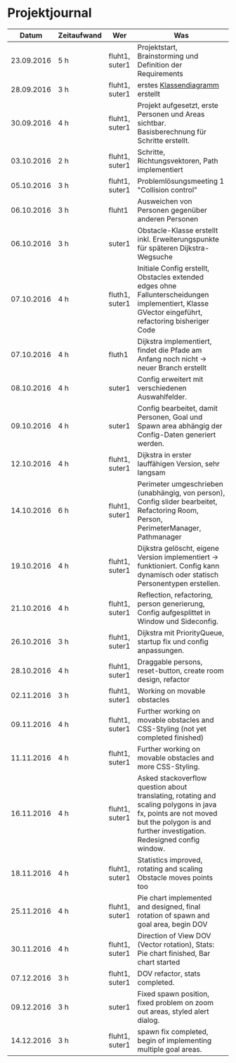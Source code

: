 # Projektjournal

Datum | Zeitaufwand | Wer | Was
--- | --- | --- | ---
23.09.2016 | 5 h | fluht1, suter1 | Projektstart, Brainstorming und Definition der Requirements
28.09.2016 | 3 h | fluht1, suter1 | erstes [Klassendiagramm](./doc/class-diagram_pedestriansimulation.svg) erstellt
30.09.2016 | 4 h | fluht1, suter1 | Projekt aufgesetzt, erste Personen und Areas sichtbar. Basisberechnung für Schritte erstellt.
03.10.2016 | 2 h | fluht1, suter1 | Schritte, Richtungsvektoren, Path implementiert
05.10.2016 | 3 h | fluht1, suter1 | Problemlösungsmeeting 1 "Collision control"
06.10.2016 | 3 h | fluht1 | Ausweichen von Personen gegenüber anderen Personen
06.10.2016 | 3 h | suter1 | Obstacle-Klasse erstellt inkl. Erweiterungspunkte für späteren Dijkstra-Wegsuche
07.10.2016 | 4 h | fluth1, suter1 | Initiale Config erstellt, Obstacles extended edges ohne Fallunterscheidungen implementiert, Klasse GVector eingeführt, refactoring bisheriger Code
07.10.2016 | 4 h | fluth1 | Dijkstra implementiert, findet die Pfade am Anfang noch nicht -> neuer Branch erstellt
08.10.2016 | 4 h | suter1 | Config erweitert mit verschiedenen Auswahlfelder.
09.10.2016 | 4 h | suter1 | Config bearbeitet, damit Personen, Goal und Spawn area abhängig der Config-Daten generiert werden.
12.10.2016 | 4 h | fluht1, suter1 | Dijkstra in erster lauffähigen Version, sehr langsam
14.10.2016 | 6 h | fluht1, suter1 | Perimeter umgeschrieben (unabhängig, von person), Config slider bearbeitet, Refactoring Room, Person, PerimeterManager, Pathmanager
19.10.2016 | 4 h | fluht1, suter1 | Dijkstra gelöscht, eigene Version implementiert -> funktioniert. Config kann dynamisch oder statisch Personentypen erstellen.
21.10.2016 | 4 h | fluht1, suter1 | Reflection, refactoring, person generierung, Config aufgesplittet in Window und Sideconfig.
26.10.2016 | 3 h | fluht1, suter1 | Dijkstra mit PriorityQueue, startup fix und config anpassungen.
28.10.2016 | 4 h | fluht1, suter1 | Draggable persons, reset-button, create room design, refactor
02.11.2016 | 3 h | fluht1, suter1 | Working on movable obstacles
09.11.2016 | 4 h | fluht1, suter1 | Further working on movable obstacles and CSS-Styling (not yet completed finished)
11.11.2016 | 4 h | fluht1, suter1 | Further working on movable obstacles and more CSS-Styling.
16.11.2016 | 4 h | fluht1, suter1 | Asked stackoverflow question about translating, rotating and scaling polygons in java fx, points are not moved but the polygon is and further investigation. Redesigned config window.
18.11.2016 | 4 h | fluht1, suter1 | Statistics improved, rotating and scaling Obstacle moves points too
25.11.2016 | 4 h | fluht1, suter1 | Pie chart implemented and designed, final rotation of spawn and goal area, begin DOV
30.11.2016 | 4 h | fluht1, suter1 | Direction of View DOV (Vector rotation), Stats: Pie chart finished, Bar chart started
07.12.2016 | 3 h | fluht1, suter1 | DOV refactor, stats completed.
09.12.2016 | 3 h | suter1 | Fixed spawn position, fixed problem on zoom out areas, styled alert dialog.
14.12.2016 | 3 h | fluht1, suter1 | spawn fix completed, begin of implementing multiple goal areas.
